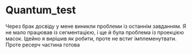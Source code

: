 # Quantum_test
Через брак досвіду у мене виникли проблеми із останнім завданням. 
Я не мало працював із сегментацією, і ще й була проблема із проекцією масок.
Ідейно я вирішив як робити, проте не встиг імплеменутвати.
Проте ресерч частина готова
